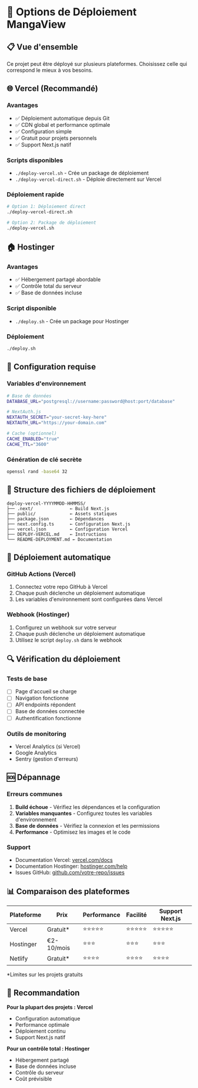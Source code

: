 # 🚀 Options de Déploiement MangaView

## 📋 Vue d'ensemble

Ce projet peut être déployé sur plusieurs plateformes. Choisissez celle qui correspond le mieux à vos besoins.

## 🌐 Vercel (Recommandé)

### Avantages
- ✅ Déploiement automatique depuis Git
- ✅ CDN global et performance optimale
- ✅ Configuration simple
- ✅ Gratuit pour projets personnels
- ✅ Support Next.js natif

### Scripts disponibles
- `./deploy-vercel.sh` - Crée un package de déploiement
- `./deploy-vercel-direct.sh` - Déploie directement sur Vercel

### Déploiement rapide
```bash
# Option 1: Déploiement direct
./deploy-vercel-direct.sh

# Option 2: Package de déploiement
./deploy-vercel.sh
```

## 🏠 Hostinger

### Avantages
- ✅ Hébergement partagé abordable
- ✅ Contrôle total du serveur
- ✅ Base de données incluse

### Script disponible
- `./deploy.sh` - Crée un package pour Hostinger

### Déploiement
```bash
./deploy.sh
```

## 🔧 Configuration requise

### Variables d'environnement
```bash
# Base de données
DATABASE_URL="postgresql://username:password@host:port/database"

# NextAuth.js
NEXTAUTH_SECRET="your-secret-key-here"
NEXTAUTH_URL="https://your-domain.com"

# Cache (optionnel)
CACHE_ENABLED="true"
CACHE_TTL="3600"
```

### Génération de clé secrète
```bash
openssl rand -base64 32
```

## 📁 Structure des fichiers de déploiement

```
deploy-vercel-YYYYMMDD-HHMMSS/
├── .next/              ← Build Next.js
├── public/             ← Assets statiques
├── package.json        ← Dépendances
├── next.config.ts      ← Configuration Next.js
├── vercel.json         ← Configuration Vercel
├── DEPLOY-VERCEL.md    ← Instructions
└── README-DEPLOYMENT.md ← Documentation
```

## 🚀 Déploiement automatique

### GitHub Actions (Vercel)
1. Connectez votre repo GitHub à Vercel
2. Chaque push déclenche un déploiement automatique
3. Les variables d'environnement sont configurées dans Vercel

### Webhook (Hostinger)
1. Configurez un webhook sur votre serveur
2. Chaque push déclenche un déploiement automatique
3. Utilisez le script `deploy.sh` dans le webhook

## 🔍 Vérification du déploiement

### Tests de base
- [ ] Page d'accueil se charge
- [ ] Navigation fonctionne
- [ ] API endpoints répondent
- [ ] Base de données connectée
- [ ] Authentification fonctionne

### Outils de monitoring
- Vercel Analytics (si Vercel)
- Google Analytics
- Sentry (gestion d'erreurs)

## 🆘 Dépannage

### Erreurs communes
1. **Build échoue** - Vérifiez les dépendances et la configuration
2. **Variables manquantes** - Configurez toutes les variables d'environnement
3. **Base de données** - Vérifiez la connexion et les permissions
4. **Performance** - Optimisez les images et le code

### Support
- Documentation Vercel: [vercel.com/docs](https://vercel.com/docs)
- Documentation Hostinger: [hostinger.com/help](https://hostinger.com/help)
- Issues GitHub: [github.com/votre-repo/issues](https://github.com/votre-repo/issues)

## 📊 Comparaison des plateformes

| Plateforme | Prix | Performance | Facilité | Support Next.js |
|------------|------|-------------|----------|-----------------|
| Vercel     | Gratuit* | ⭐⭐⭐⭐⭐ | ⭐⭐⭐⭐⭐ | ⭐⭐⭐⭐⭐ |
| Hostinger  | €2-10/mois | ⭐⭐⭐ | ⭐⭐⭐ | ⭐⭐⭐ |
| Netlify    | Gratuit* | ⭐⭐⭐⭐ | ⭐⭐⭐⭐ | ⭐⭐⭐⭐ |

*Limites sur les projets gratuits

## 🎯 Recommandation

**Pour la plupart des projets : Vercel**
- Configuration automatique
- Performance optimale
- Déploiement continu
- Support Next.js natif

**Pour un contrôle total : Hostinger**
- Hébergement partagé
- Base de données incluse
- Contrôle du serveur
- Coût prévisible

